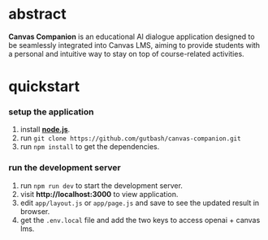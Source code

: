 # abstract
**Canvas Companion** is an educational AI dialogue application designed to be seamlessly integrated into Canvas LMS, aiming to provide students with a personal and intuitive way to stay on top of course-related activities.
# quickstart
### setup the application
1. install **[node.js](https://nodejs.org/en)**.
2. run `git clone https://github.com/gutbash/canvas-companion.git`
3. run `npm install` to get the dependencies.
### run the development server
1. run `npm run dev` to start the development server.
2. visit **http://localhost:3000** to view application.
3. edit `app/layout.js` or `app/page.js` and save to see the updated result in browser.
4. get the `.env.local` file and add the two keys to access openai + canvas lms.
